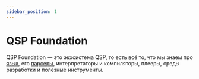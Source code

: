 ```yaml
---
sidebar_position: 1
---
```


# QSP Foundation

QSP Foundation — это экосистема QSP, то есть всё то, что мы знаем про [язык](./language/), его [парсеры](./parsers/index.md), интерпретаторы и компиляторы, плееры, среды разработки и полезные инструменты.
